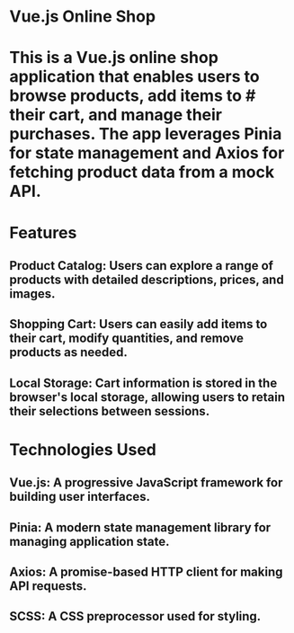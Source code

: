 # Vue.js Online Shop

# This is a Vue.js online shop application that enables users to browse products, add items to # their cart, and manage their purchases. The app leverages Pinia for state management and Axios for fetching product data from a mock API.

# Features

## Product Catalog: Users can explore a range of products with detailed descriptions, prices, and images.

## Shopping Cart: Users can easily add items to their cart, modify quantities, and remove products as needed.

## Local Storage: Cart information is stored in the browser's local storage, allowing users to retain their selections between sessions.

# Technologies Used

## Vue.js: A progressive JavaScript framework for building user interfaces.
## Pinia: A modern state management library for managing application state.
## Axios: A promise-based HTTP client for making API requests.
## SCSS: A CSS preprocessor used for styling.
